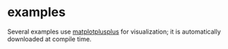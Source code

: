 # examples

Several examples use [matplotplusplus](https://github.com/alandefreitas/matplotplusplus) for visualization;
it is automatically downloaded at compile time.
